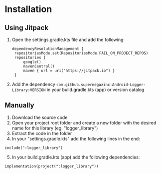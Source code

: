 # Installation

## Using Jitpack

1. Open the settings.gradle.kts file and add the following:
   
   ```Gradle
   dependencyResolutionManagement {
    repositoriesMode.set(RepositoriesMode.FAIL_ON_PROJECT_REPOS)
    repositories {
        google()
        mavenCentral()
        maven { url = uri("https://jitpack.io") }
    }
   ```

2. Add the dependency ```com.github.supermegazinc:Android-Logger-Library:VERSION``` in your build.gradle.kts (app) or version catalog

## Manually

1. Download the source code
2. Open your project root folder and create a new folder with the desired name for this library (eg. "logger_library")
3. Extract the code in the folder
4. In your "settings.gradle.kts" add the following lines in the end:
```Gradle
include(":logger_library")
```
5. In your build.gradle.kts (app) add the following dependencies: 
```Gradle
implementation(project(":logger_library"))
```
